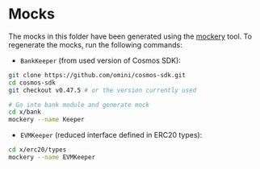 # Mocks

The mocks in this folder have been generated using the [mockery](https://vektra.github.io/mockery/latest/) tool.
To regenerate the mocks, run the following commands:

- `BankKeeper` (from used version of Cosmos SDK):

```bash
git clone https://github.com/omini/cosmos-sdk.git
cd cosmos-sdk
git checkout v0.47.5 # or the version currently used

# Go into bank module and generate mock
cd x/bank
mockery --name Keeper
```

- `EVMKeeper` (reduced interface defined in ERC20 types):

```bash
cd x/erc20/types
mockery --name EVMKeeper
```
